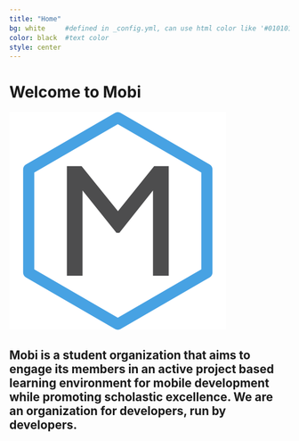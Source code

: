 ```yaml
---
title: "Home"
bg: white     #defined in _config.yml, can use html color like '#010101'
color: black  #text color
style: center
---
```


# Welcome to Mobi

<div>
<img class="row full-column" src="img/NewMobiLogo2015.png" />
</div>

## Mobi is a student organization that aims to engage its members in an active project based learning environment for mobile development while promoting scholastic excellence. We are an organization for developers, run by developers.
